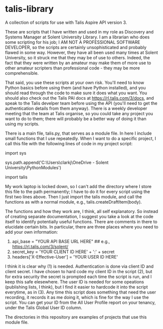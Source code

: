 # talis-library
A collection of scripts for use with Talis Aspire API version 3.

These are scripts that I have written and used in my role as Discovery and Systems Manager at Solent University Library. I am a librarian who does some scripting for his job; I AM NOT A PROFESSIONAL SOFTWARE DEVELOPER, so the scripts are certainly unsophisticated and probably flawed in some way. However, they have all been used many times at Solent University, so it struck me that they may be of use to others. Indeed, the fact that they were written by an amateur may make them of more use to other amateur scripters than professional code - they may be more comprehensible.

That said, you use these scripts at your own risk. You'll need to know Python basics before using them (and have Python installed), and you should read through the code to make sure it does what you want. You should also check out the Talis PAI docs at https://rl.talis.com/3/docs, and speak to the Talis develper team before using the API (you'll need to get the authentication details from them anyway). There is a weekly developer meeting that the team at Talis organise, so you could take any project you want to do to them; there will probably be a better way of doing it than using my scripts.

There is a main file, talis.py, that serves as a module file. In here I include small functions that I use repeatedly. When I want to do a specific project, I call this file with the following lines of code in my project script:

import sys

sys.path.append('C:\\Users\\clarkj\\OneDrive - Solent University\\PythonModules')

import talis

My work laptop is locked down, so I can't add the directory where I store this file to the path permanently; I have to do it for every script using the first two lines above. Then I just import the talis module, and call the functions as with a normal module, e.g., talis.createDraftItem(body).

The functions and how they work are, I think, all self explanatory. So instead of creating separate documentation, I suggest you take a look at the code itself to identify potentially useful functions. There are comments in there to elucidate certain bits. In particular, there are three places where you need to add your own information:

1. api_base = "YOUR API BASE URL HERE" ## e.g., https://rl.talis.com/3/solent/
2. secret_key = 'YOUR CLIENT ID HERE' + ':' + secret
3. headers['X-Effective-User'] = 'YOUR USER ID HERE'

I think it is clear why (1) is needed. Authentication is done via client ID and client secret. I have chosen to hard code my client ID in the script (2), but for extra security the secret is prompted each time the script is run, and I keep this safe elesewhere. The user ID is needed for some opeations (publishing lists, I think), but I find it easier to hardcode it into the script everytime, as in (3). Any time this script does something that need the user recording, it records it as me doing it, which is fine for the way I use the script. You can get your ID from the All User Profile report on your tenancy, under the Talis Global User ID column.

The directories in this repository are examples of projects that use this module file.
